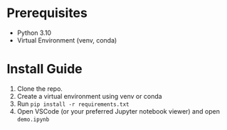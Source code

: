 # Prerequisites

- Python 3.10
- Virtual Environment (venv, conda)

# Install Guide

1. Clone the repo.
2. Create a virtual environment using venv or conda
3. Run ```pip install -r requirements.txt```
4. Open VSCode (or your preferred Jupyter notebook viewer) and open ```demo.ipynb```